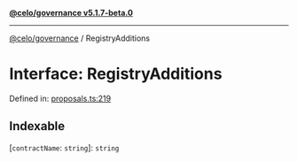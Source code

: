 [**@celo/governance v5.1.7-beta.0**](../README.md)

***

[@celo/governance](../README.md) / RegistryAdditions

# Interface: RegistryAdditions

Defined in: [proposals.ts:219](https://github.com/celo-org/developer-tooling/blob/master/packages/sdk/governance/src/proposals.ts#L219)

## Indexable

\[`contractName`: `string`\]: `string`
